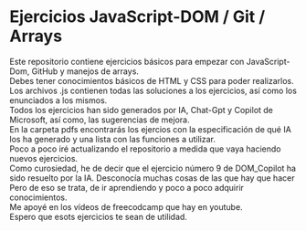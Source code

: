 # Ejercicios JavaScript-DOM / Git / Arrays
Este repositorio contiene ejercicios básicos para empezar con JavaScript-Dom, GitHub y manejos de arrays.<br>
Debes tener conocimientos básicos de HTML y CSS para poder realizarlos.<br>
Los archivos .js contienen todas las soluciones a los ejercicios, así como los enunciados a los mismos.<br>
Todos los ejercicios han sido generados por IA, Chat-Gpt y Copilot de Microsoft, así como, las sugerencias de mejora.<br>
En la carpeta pdfs encontrarás los ejercios con la especificación de qué IA los ha generado y una lista con las funciones a utilizar.<br>
Poco a poco iré actualizando el repositorio a medida que vaya haciendo nuevos ejercicios.<br>
Como curosiedad, he de decir que el ejercicio número 9 de DOM_Copilot ha sido resuelto por la IA. Desconocía muchas cosas de las que hay que hacer <br>
Pero de eso se trata, de ir aprendiendo y poco a poco adquirir conocimientos.<br>
Me apoyé en los vídeos de freecodcamp que hay en youtube.<br>
Espero que esots ejercicios te sean de utilidad.  
